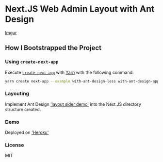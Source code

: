 # Next.JS Web Admin Layout with Ant Design

[Imgur](https://i.imgur.com/tAqMo6w.png)

## How I Bootstrapped the Project

### Using `create-next-app`

Execute [`create-next-app`](https://github.com/segmentio/create-next-app) with [Yarn](https://yarnpkg.com/lang/en/docs/cli/create/) with the following command:

```bash
yarn create next-app --example with-ant-design-less with-ant-design-app
```

### Layouting

Implement Ant Design ['layout sider demo'](https://ant.design/components/layout/#components-layout-demo-side) into the Next.JS directory structure created.

### Demo

Deployed on ['Heroku'](nextjs-admin-antdesign.herokuapp.com)

### License

MIT
